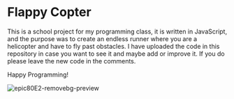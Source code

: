 # Flappy Copter
This is a school project for my programming class, it is written in JavaScript, and the purpose was to create an endless runner where you are a helicopter and have to fly past obstacles. I have uploaded the code in this repository in case you want to see it and maybe add or improve it. If you do please leave the new code in the comments.

Happy Programming!






![epic80E2-removebg-preview](https://github.com/user-attachments/assets/b289d553-19b9-495f-b707-cae150df4b16)
